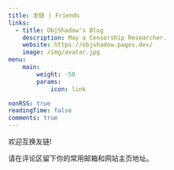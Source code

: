 ```yaml
---
title: 友链 | Friends
links:
  - title: ObjShadow's Blog
    description: May a Censorship Researcher.
    website: https://objshadow.pages.dev/
    image: /img/avatar.jpg
menu:
    main: 
        weight: -50
        params:
            icon: link

nonRSS: true
readingTime: false
comments: true
---
```


欢迎互换友链!

请在评论区留下你的常用邮箱和网站主页地址。